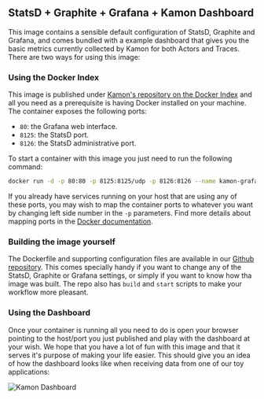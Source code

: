 StatsD + Graphite + Grafana + Kamon Dashboard
---------------------------------------------

This image contains a sensible default configuration of StatsD, Graphite and Grafana, and comes bundled with a example
dashboard that gives you the basic metrics currently collected by Kamon for both Actors and Traces. There are two ways
for using this image:


### Using the Docker Index ###

This image is published under [Kamon's repository on the Docker Index](https://index.docker.io/u/kamon/) and all you
need as a prerequisite is having Docker installed on your machine. The container exposes the following ports:

- `80`: the Grafana web interface.
- `8125`: the StatsD port.
- `8126`: the StatsD administrative port.

To start a container with this image you just need to run the following command:

```bash
docker run -d -p 80:80 -p 8125:8125/udp -p 8126:8126 --name kamon-grafana-dashboard -v /root/docker-grafana-graphite/nginx/nginx.conf:/etc/nginx/nginx.conf -v /root/docker-grafana-graphite/nginx/.htpasswd:/etc/nginx/.htpasswd kamon/grafana_graphite
```

If you already have services running on your host that are using any of these ports, you may wish to map the container
ports to whatever you want by changing left side number in the `-p` parameters. Find more details about mapping ports
in the [Docker documentation](http://docs.docker.io/use/port_redirection/#port-redirection).


### Building the image yourself ###

The Dockerfile and supporting configuration files are available in our [Github repository](https://github.com/kamon-io/docker-grafana-graphite).
This comes specially handy if you want to change any of the StatsD, Graphite or Grafana settings, or simply if you want
to know how tha image was built. The repo also has `build` and `start` scripts to make your workflow more pleasant.


### Using the Dashboard ###

Once your container is running all you need to do is open your browser pointing to the host/port you just published and
play with the dashboard at your wish. We hope that you have a lot of fun with this image and that it serves it's
purpose of making your life easier. This should give you an idea of how the dashboard looks like when receiving data
from one of our toy applications:

![Kamon Dashboard](http://kamon.io/assets/img/kamon-statsd-grafana.png)
